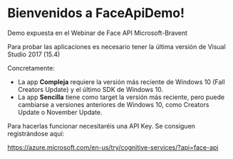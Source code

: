 # Bienvenidos a FaceApiDemo!
Demo expuesta en el Webinar de Face API Microsoft-Bravent

Para probar las aplicaciones es necesario tener la última versión de Visual Studio 2017 (15.4)

Concretamente:
- La app **Compleja** requiere la versión más reciente de Windows 10 (Fall Creators Update) y el último SDK de Windows 10.
- La app **Sencilla** tiene como target la versión más reciente, pero puede cambiarse a versiones anteriores de Windows 10, como Creators Update o November Update. 

Para hacerlas funcionar necesitaréis una API Key. Se consiguen registrándose aquí:

https://azure.microsoft.com/en-us/try/cognitive-services/?api=face-api

